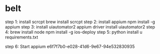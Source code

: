 # belt
step 1: install scrcpt
        brew install scrcpt
step 2: install appium
        npm install -g appium
step 3: install uiautomator2
        appium driver install uiautomator2
step 4: brew install node
        npm install -g ios-deploy
step 5: python install u requirements.txt

step 6: Start appium
e6f7f7b0-e028-41d6-9e67-94e532830935
